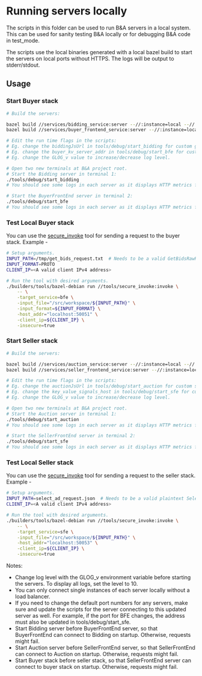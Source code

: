 # Running servers locally

The scripts in this folder can be used to run B&A servers in a local system. This can be used for
sanity testing B&A locally or for debugging B&A code in test_mode.

The scripts use the local binaries generated with a local bazel build to start the servers on local
ports without HTTPS. The logs will be output to stderr/stdout.

## Usage

### Start Buyer stack

```bash
# Build the servers:

bazel build //services/bidding_service:server --//:instance=local --//:platform=local
bazel build //services/buyer_frontend_service:server --//:instance=local --//:platform=local

# Edit the run time flags in the scripts:
# Eg. change the biddingJsUrl in tools/debug/start_bidding for custom generateBid script.
# Eg. change the buyer_kv_server_addr in tools/debug/start_bfe for custom KV server.
# Eg. change the GLOG_v value to increase/decrease log level.

# Open two new terminals at B&A project root.
# Start the Bidding server in terminal 1:
./tools/debug/start_bidding
# You should see some logs in each server as it displays HTTP metrics for the first call to the generateBid JS endpoint and some errors for OTEL collectors not found.

# Start the BuyerFrontEnd server in terminal 2:
./tools/debug/start_bfe
# You should see some logs in each server as it displays HTTP metrics for the first call to the KV server and some errors for OTEL collectors not found.
```

### Test Local Buyer stack

You can use the [secure_invoke] tool for sending a request to the buyer stack. Example -

```bash
# Setup arguments.
INPUT_PATH=/tmp/get_bids_request.txt  # Needs to be a valid GetBidsRawRequest
INPUT_FORMAT=PROTO
CLIENT_IP=<A valid client IPv4 address>

# Run the tool with desired arguments.
./builders/tools/bazel-debian run //tools/secure_invoke:invoke \
    -- \
    -target_service=bfe \
    -input_file="/src/workspace/${INPUT_PATH}" \
    -input_format=${INPUT_FORMAT} \
    -host_addr="localhost:50051" \
    -client_ip=${CLIENT_IP} \
    -insecure=true
```

### Start Seller stack

```bash
# Build the servers:

bazel build //services/auction_service:server --//:instance=local --//:platform=local
bazel build //services/seller_frontend_service:server --//:instance=local --//:platform=local

# Edit the run time flags in the scripts:
# Eg. change the auctionJsUrl in tools/debug/start_auction for custom scoreAd script.
# Eg. change the key_value_signals_host in tools/debug/start_sfe for custom KV server.
# Eg. change the GLOG_v value to increase/decrease log level.

# Open two new terminals at B&A project root.
# Start the Auction server in terminal 1:
./tools/debug/start_auction
# You should see some logs in each server as it displays HTTP metrics for the first call to the scoreAd JS endpoint and some errors for OTEL collectors not found.

# Start the SellerFrontEnd server in terminal 2:
./tools/debug/start_sfe
# You should see some logs in each server as it displays HTTP metrics for the first call to the KV server and some errors for OTEL collectors not found.
```

### Test Local Seller stack

You can use the [secure_invoke] tool for sending a request to the seller stack. Example -

```bash
# Setup arguments.
INPUT_PATH=select_ad_request.json  # Needs to be a valid plaintext SelectAdRequest in the root of the B&A project (i.e. the path is .../bidding-auction-server/select_ad_request.json)
CLIENT_IP=<A valid client IPv4 address>

# Run the tool with desired arguments.
./builders/tools/bazel-debian run //tools/secure_invoke:invoke \
    -- \
    -target_service=sfe \
    -input_file="/src/workspace/${INPUT_PATH}" \
    -host_addr="localhost:50053" \
    -client_ip=${CLIENT_IP} \
    -insecure=true
```

Notes:

-   Change log level with the GLOG_v environment variable before starting the servers. To display
    all logs, set the level to 10.
-   You can only connect single instances of each server locally without a load balancer.
-   If you need to change the default port numbers for any servers, make sure and update the scripts
    for the server connecting to this updated server as well. For example, if the port for BFE
    changes, the address must also be updated in tools/debug/start_sfe.
-   Start Bidding server before BuyerFrontEnd server, so that BuyerFrontEnd can connect to Bidding
    on startup. Otherwise, requests might fail.
-   Start Auction server before SellerFrontEnd server, so that SellerFrontEnd can connect to Auction
    on startup. Otherwise, requests might fail.
-   Start Buyer stack before seller stack, so that SellerFrontEnd server can connect to buyer stack
    on startup. Otherwise, requests might fail.

[secure_invoke]:
    https://github.com/privacysandbox/bidding-auction-servers/tree/main/tools/secure_invoke
